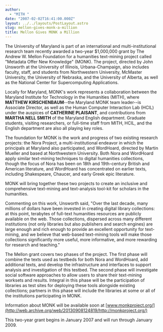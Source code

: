 ```yaml
---
author:
  - "MITH "
date: "2007-02-02T16:41:00.000Z"
layout: ../../layouts/PostLayout.astro
slug: mellon-gives-monk-a-million
title: Mellon Gives MONK a Million
---
```


The University of Maryland is part of an international and multi-institutional research team recently awarded a two-year \$1,000,000 grant by The Andrew W. Mellon Foundation for a humanities text-mining project called "Metadata Offer New Knowledge" (MONK). The project, directed by John Unsworth at the University of Illinois, Urbana-Champaign, also includes faculty, staff, and students from Northwestern University, McMaster University, the University of Nebraska, and the University of Alberta, as well as the National Center for Supercomputing Applications.

Locally for Maryland, MONK's work represents a collaboration between the Maryland Institute for Technology in the Humanities (MITH), where **MATTHEW KIRSCHENBAUM**--the Maryland MONK team leader--is Associate Director, as well as the Human Computer Interaction Lab (HCIL) under the auspices of **CATHERINE PLAISANT**, and contributions from **MARTHA NELL SMITH** of the Maryland English department. Graduate students, visiting researchers, or full-time staff from MITH, HCIL, and the English department are also all playing key roles.

The foundation for MONK is the work and progress of two existing research projects: the Nora Project, a multi-institutional endeavor in which the principals at Maryland also participated, and WordHoard, directed by Martin Mueller and based at Northwestern University. Both Nora and WordHoard apply similar text-mining techniques to digital humanities collections, though the focus of Nora has been on 18th and 19th-century British and American literature, and WordHoard has concentrated on earlier texts, including Shakespeare, Chaucer, and early Greek epic literature.

MONK will bring together these two projects to create an inclusive and comprehensive text-mining and text-analysis tool-kit for scholars in the humanities.

Commenting on this work, Unsworth said, "Over the last decade, many millions of dollars have been invested in creating digital library collections: at this point, terabytes of full-text humanities resources are publicly available on the web. Those collections, dispersed across many different institutions (not only libraries but also publishers and search engines) are large enough and rich enough to provide an excellent opportunity for text-mining, and we believe that web-based text-mining tools will make those collections significantly more useful, more informative, and more rewarding for research and teaching."

The Mellon grant covers two phases of the project. The first phase will combine the texts used as testbeds for both Nora and WordHoard, add additional texts, and develop the infrastructure and interfaces to support analysis and investigation of this testbed. The second phase will investigate social software approaches to allow users to share their text-mining worksets and results. Integral in this phase will be the participation of libraries as test sites for deploying these tools alongside existing collections; partners in this phase will include the libraries at some or all of the institutions participating in MONK.

Information about MONK will be available soon at [www.monkproject.org/](http://web.archive.org/web/20130908124819/http://monkproject.org/)

This two-year grant begins in January 2007 and will run through January 2009.
